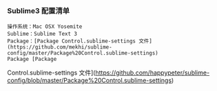 ### Sublime3 配置清单

    操作系统：Mac OSX Yosemite
    Sublime：Sublime Text 3 
    Package：[Package Control.sublime-settings 文件](https://github.com/mekhi/sublime-config/master/Package%20Control.sublime-settings)
    Package [Package
Control.sublime-settings 文件](https://github.com/happypeter/sublime-config/blob/master/Package%20Control.sublime-settings)
